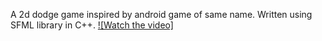 A 2d dodge game inspired by android game of same name. Written using SFML library in C++. 
[![Watch the video]](https://github.com/mukunda18/missile/blob/main/missile.mp4)
